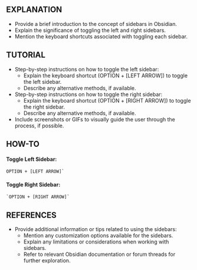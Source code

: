 
## EXPLANATION

- Provide a brief introduction to the concept of sidebars in Obsidian.
- Explain the significance of toggling the left and right sidebars.
- Mention the keyboard shortcuts associated with toggling each sidebar.

## TUTORIAL

- Step-by-step instructions on how to toggle the left sidebar:
    - Explain the keyboard shortcut (OPTION + [LEFT ARROW]) to toggle the left sidebar.
    - Describe any alternative methods, if available.
- Step-by-step instructions on how to toggle the right sidebar:
    - Explain the keyboard shortcut (OPTION + [RIGHT ARROW]) to toggle the right sidebar.
    - Describe any alternative methods, if available.
- Include screenshots or GIFs to visually guide the user through the process, if possible.

## HOW-TO

#### Toggle Left Sidebar: 

	OPTION + [LEFT ARROW]` 

#### Toggle Right Sidebar: 

	`OPTION + [RIGHT ARROW]`

## REFERENCES

- Provide additional information or tips related to using the sidebars:
    - Mention any customization options available for the sidebars.
    - Explain any limitations or considerations when working with sidebars.
    - Refer to relevant Obsidian documentation or forum threads for further exploration.
